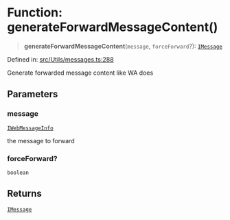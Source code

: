 # Function: generateForwardMessageContent()

> **generateForwardMessageContent**(`message`, `forceForward`?): [`IMessage`](../namespaces/proto/interfaces/IMessage.md)

Defined in: [src/Utils/messages.ts:288](https://github.com/Fokusdotid/Baileys/blob/eb819228f591f9a29a091aefc3a8c91a38d77089/src/Utils/messages.ts#L288)

Generate forwarded message content like WA does

## Parameters

### message

[`IWebMessageInfo`](../namespaces/proto/interfaces/IWebMessageInfo.md)

the message to forward

### forceForward?

`boolean`

## Returns

[`IMessage`](../namespaces/proto/interfaces/IMessage.md)
